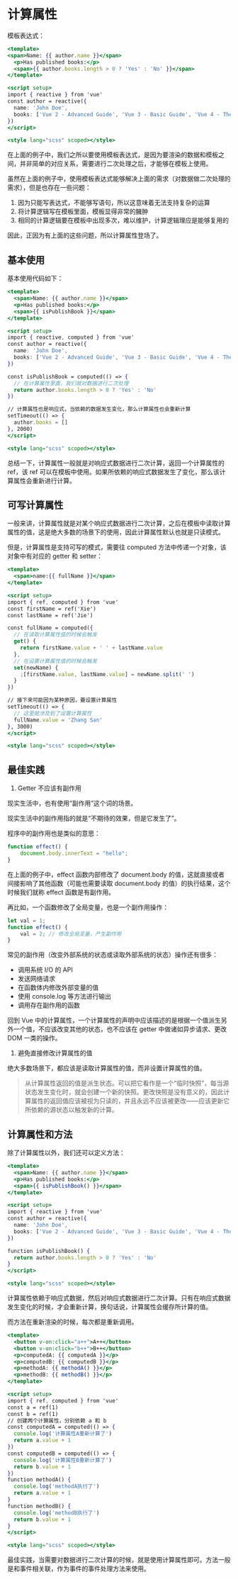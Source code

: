 # 计算属性

模板表达式：

```jsx
<template>
<span>Name: {{ author.name }}</span>
  <p>Has published books:</p>
  <span>{{ author.books.length > 0 ? 'Yes' : 'No' }}</span>
</template>

<script setup>
import { reactive } from 'vue'
const author = reactive({
  name: 'John Doe',
  books: ['Vue 2 - Advanced Guide', 'Vue 3 - Basic Guide', 'Vue 4 - The Mystery']
})
</script>

<style lang="scss" scoped></style>
```

在上面的例子中，我们之所以要使用模板表达式，是因为要渲染的数据和模板之间，并非简单的对应关系，需要进行二次处理之后，才能够在模板上使用。

虽然在上面的例子中，使用模板表达式能够解决上面的需求（对数据做二次处理的需求），但是也存在一些问题：

1. 因为只能写表达式，不能够写语句，所以这意味着无法支持复杂的运算
2. 将计算逻辑写在模板里面，模板显得非常的臃肿
3. 相同的计算逻辑要在模板中出现多次，难以维护，计算逻辑理应是能够复用的

因此，正因为有上面的这些问题，所以计算属性登场了。

## 基本使用

基本使用代码如下：

```jsx
<template>
  <span>Name: {{ author.name }}</span>
  <p>Has published books:</p>
  <span>{{ isPublishBook }}</span>
</template>

<script setup>
import { reactive, computed } from 'vue'
const author = reactive({
  name: 'John Doe',
  books: ['Vue 2 - Advanced Guide', 'Vue 3 - Basic Guide', 'Vue 4 - The Mystery']
})

const isPublishBook = computed(() => {
  // 在计算属性里面，我们就对数据进行二次处理
  return author.books.length > 0 ? 'Yes' : 'No'
})

// 计算属性也是响应式，当依赖的数据发生变化，那么计算属性也会重新计算
setTimeout(() => {
  author.books = []
}, 2000)
</script>

<style lang="scss" scoped></style>
```

总结一下，计算属性一般就是对响应式数据进行二次计算，返回一个计算属性的 ref，该 ref 可以在模板中使用。如果所依赖的响应式数据发生了变化，那么该计算属性会重新进行计算。

## 可写计算属性

一般来讲，计算属性就是对某个响应式数据进行二次计算，之后在模板中读取计算属性的值，这是绝大多数的场景下的使用，因此计算属性默认也就是只读模式。

但是，计算属性是支持可写的模式，需要往 computed 方法中传递一个对象，该对象中有对应的 getter 和 setter：

```jsx
<template>
  <span>name:{{ fullName }}</span>
</template>

<script setup>
import { ref, computed } from 'vue'
const firstName = ref('Xie')
const lastName = ref('Jie')

const fullName = computed({
  // 在读取计算属性值的时候会触发
  get() {
    return firstName.value + ' ' + lastName.value
  },
  // 在设置计算属性值的时候会触发
  set(newName) {
    ;[firstName.value, lastName.value] = newName.split(' ')
  }
})

// 接下来可能因为某种原因，要设置计算属性
setTimeout(() => {
  // 这里就涉及到了设置计算属性
  fullName.value = 'Zhang San'
}, 3000)
</script>

<style lang="scss" scoped></style>
```

## 最佳实践

1. Getter 不应该有副作用

现实生活中，也有使用“副作用”这个词的场景。

现实生活中的副作用指的就是“不期待的效果，但是它发生了”。

程序中的副作用也是类似的意思：

```jsx
function effect() {
    document.body.innerText = "hello";
}
```

在上面的例子中，effect 函数内部修改了 document.body 的值，这就直接或者间接影响了其他函数（可能也需要读取 document.body 的值）的执行结果，这个时候我们就称 effect 函数是有副作用。

再比如，一个函数修改了全局变量，也是一个副作用操作：

```jsx
let val = 1;
function effect() {
    val = 2; // 修改全局变量，产生副作用
}
```

常见的副作用（改变外部系统的状态或读取外部系统的状态）操作还有很多：

-   调用系统 I/O 的 API
-   发送网络请求
-   在函数体内修改外部变量的值
-   使用 console.log 等方法进行输出
-   调用存在副作用的函数

回到 Vue 中的计算属性，一个计算属性的声明中应该描述的是根据一个值派生另外一个值，不应该改变其他的状态，也不应该在 getter 中做诸如异步请求、更改 DOM 一类的操作。

1. 避免直接修改计算属性的值

绝大多数场景下，都应该是读取计算属性的值，而非设置计算属性的值。

> 从计算属性返回的值是派生状态。可以把它看作是一个“临时快照”，每当源状态发生变化时，就会创建一个新的快照。更改快照是没有意义的，因此计算属性的返回值应该被视为只读的，并且永远不应该被更改——应该更新它所依赖的源状态以触发新的计算。

## 计算属性和方法

除了计算属性以外，我们还可以定义方法：

```jsx
<template>
  <span>Name: {{ author.name }}</span>
  <p>Has published books:</p>
  <span>{{ isPublishBook() }}</span>
</template>

<script setup>
import { reactive } from 'vue'
const author = reactive({
  name: 'John Doe',
  books: ['Vue 2 - Advanced Guide', 'Vue 3 - Basic Guide', 'Vue 4 - The Mystery']
})

function isPublishBook() {
  return author.books.length > 0 ? 'Yes' : 'No'
}
</script>

<style lang="scss" scoped></style>
```

计算属性依赖于响应式数据，然后对响应式数据进行二次计算。只有在响应式数据发生变化的时候，才会重新计算，换句话说，计算属性会缓存所计算的值。

而方法在重新渲染的时候，每次都是重新调用。

```jsx
<template>
  <button v-on:click="a++">A++</button>
  <button v-on:click="b++">B++</button>
  <p>computedA: {{ computedA }}</p>
  <p>computedB: {{ computedB }}</p>
  <p>methodA: {{ methodA() }}</p>
  <p>methodB: {{ methodB() }}</p>
</template>

<script setup>
import { ref, computed } from 'vue'
const a = ref(1)
const b = ref(1)
// 创建两个计算属性，分别依赖 a 和 b
const computedA = computed(() => {
  console.log('计算属性A重新计算了')
  return a.value + 1
})
const computedB = computed(() => {
  console.log('计算属性B重新计算了')
  return b.value + 1
})
function methodA() {
  console.log('methodA执行了')
  return a.value + 1
}
function methodB() {
  console.log('methodB执行了')
  return b.value + 1
}
</script>

<style lang="scss" scoped></style>
```

最佳实践，当需要对数据进行二次计算的时候，就是使用计算属性即可。方法一般是和事件相关联，作为事件的事件处理方法来使用。

